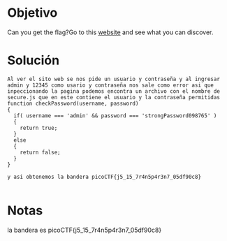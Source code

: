 
# Objetivo 

Can you get the flag?Go to this [website](http://saturn.picoctf.net:50920/) and see what you can discover.
# Solución 
```
Al ver el sito web se nos pide un usuario y contraseña y al ingresar admin y 12345 como usario y contraseña nos sale como error asi que inpeccionando la pagina podemos encontra un archivo con el nombre de 
secure.js que en este contiene el usuario y la contraseña permitidas 
function checkPassword(username, password)
{
  if( username === 'admin' && password === 'strongPassword098765' )
  {
    return true;
  }
  else
  {
    return false;
  }
}

y asi obtenemos la bandera picoCTF{j5_15_7r4n5p4r3n7_05df90c8}


```

# Notas 
la bandera es picoCTF{j5_15_7r4n5p4r3n7_05df90c8} 

